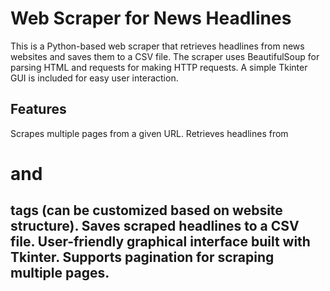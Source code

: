 # Web Scraper for News Headlines
This is a Python-based web scraper that retrieves headlines from news websites and saves them to a CSV file. The scraper uses BeautifulSoup for parsing HTML and requests for making HTTP requests. A simple Tkinter GUI is included for easy user interaction.

## Features
Scrapes multiple pages from a given URL.
Retrieves headlines from <h1> and <h2> tags (can be customized based on website structure).
Saves scraped headlines to a CSV file.
User-friendly graphical interface built with Tkinter.
Supports pagination for scraping multiple pages.
